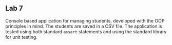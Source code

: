## Lab 7

Console based application for managing students, developed with the OOP principles in mind. The students are saved in a CSV file. The application is tested using both standard `assert` statements and using the standard library for unit testing.
